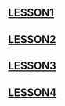 ## [LESSON1](https://github.com/KulSlavOn/C-seminars-lessons/tree/main/lesson1)

## [LESSON2](https://github.com/KulSlavOn/C-seminars-lessons/tree/main/lesson2)

## [LESSON3](https://github.com/KulSlavOn/C-seminars-lessons/tree/main/lesson3)

## [LESSON4](https://github.com/KulSlavOn/C-seminars-lessons/tree/main/lesson4)